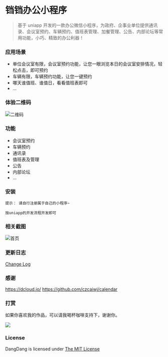 # 铛铛办公小程序
> 基于 uniapp 开发的一款办公微信小程序，为政府、企事业单位提供通讯录、会议室预约、车辆预约、值班表管理、加餐管理、公告、内部论坛等常用功能，小巧、精致的办公利器！

### 应用场景
+ 单位会议室有限，会议室预约功能，让您一眼浏览本日的会议室安排情况，轻松点击，即可预约
+ 车辆有限，车辆预约功能，让您一键预约
+ 哪天谁值班、谁值日，看看值班表即可
+ ...

### 体验二维码
![二维码](https://yzimg.jikebang.com/daguanjia/screenshots/qrcode.png)

### 功能
+ 会议室预约
+ 车辆预约
+ 通讯录
+ 值班表及管理
+ 公告
+ 内部论坛
+ ...

### 安装
```
提示： 请自行注册属于自己的小程序~

按uniapp的开发流程开发即可

```

### 相关截图
![首页](https://yzimg.jikebang.com/daguanjia/screenshots/01.png)

### 更新日志
[Change Log](CHANGELOG.md)

### 感谢
https://dcloud.io/
https://github.com/czcaiwj/calendar


### 打赏
如果你喜欢我的作品，可以请我喝杯咖啡支持下，谢谢你。

![](https://yzimg.jikebang.com/daguanjia/screenshots/my_qrcode.jpg)

### License
DangDang is licensed under [The MIT License](LICENSE)
